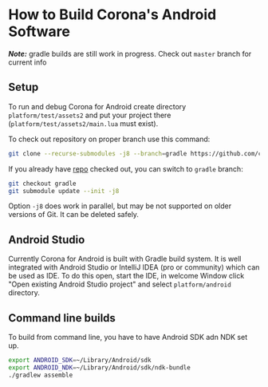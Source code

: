 # How to Build Corona's Android Software

___Note:___ gradle builds are still work in progress. Check out `master` branch for current info

## Setup

To run and debug Corona for Android create directory `platform/test/assets2` and put your project there (`platform/test/assets2/main.lua` must exist).

To check out repository on proper branch use this command:
```bash
git clone --recurse-submodules -j8 --branch=gradle https://github.com/coronalabs/corona.git
```

If you already have [repo](https://github.com/coronalabs/corona) checked out, you can switch to `gradle` branch:
```bash
git checkout gradle
git submodule update --init -j8
```

Option `-j8` does work in parallel, but may be not supported on older versions of Git. It can be deleted safely.

## Android Studio

Currently Corona for Android is built with Gradle build system. It is well integrated with Android Studio or IntelliJ IDEA (pro or community) which can be used as IDE. To do this open, start the IDE, in welcome Window click "Open existing Android Studio project" and select `platform/android` directory.

## Command line builds

To build from command line, you have to have Android SDK adn NDK set up.
```bash
export ANDROID_SDK=~/Library/Android/sdk
export ANDROID_NDK=~/Library/Android/sdk/ndk-bundle
./gradlew assemble
```

